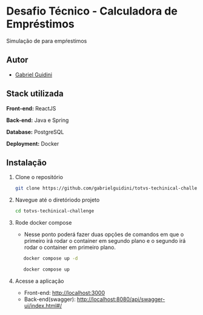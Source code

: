 
# Desafio Técnico - Calculadora de Empréstimos

Simulação de para empŕestimos 

## Autor
- [Gabriel Guidini](https://github.com/gabrielguidini)

## Stack utilizada

**Front-end:** ReactJS

**Back-end:** Java e Spring

**Database:** PostgreSQL

**Deployment:** Docker

## Instalação

1. Clone o repositório
   ```bash
   git clone https://github.com/gabrielguidini/totvs-techinical-challenge.git

2. Navegue até o diretóriodo projeto
   ```bash
   cd totvs-techinical-challenge
   ```

3. Rode docker compose
   - Nesse ponto poderá fazer duas opções de comandos em que o primeiro irá rodar
   o container em segundo plano e o segundo irá rodar o container em primeiro plano.
   ```bash
      docker compose up -d
    ```
   ```bash
      docker compose up
    ```

4. Acesse a aplicação
   - Front-end: [http://localhost:3000](http://localhost:3000)
   - Back-end(swagger): [http://localhost:8080/api/swagger-ui/index.html#/](http://localhost:8080/api/swagger-ui/index.html#/)